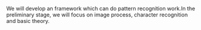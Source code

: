 We will develop an framework which can do pattern recognition work.In the preliminary stage, we will focus on image process, character recognition and basic theory.
